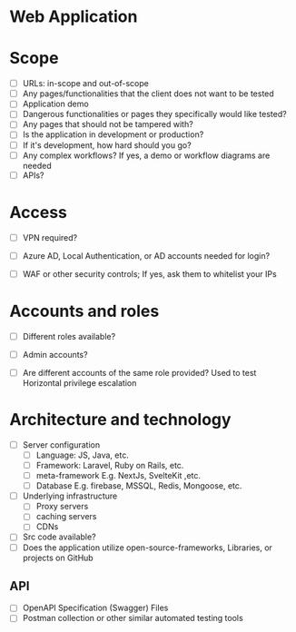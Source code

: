 # Web Application
# Scope
- [ ] URLs: in-scope and out-of-scope
- [ ] Any pages/functionalities that the client does not want to be tested
- [ ] Application demo
- [ ] Dangerous functionalities or pages they specifically would like tested?
- [ ] Any pages that should not be tampered with?
- [ ] Is the application in development or production?
- [ ] If it's development, how hard should you go?
- [ ] Any complex workflows? If yes, a demo or workflow diagrams are needed
- [ ] APIs?

# Access
- [ ] VPN required?
- [ ] Azure AD, Local Authentication, or AD accounts needed for login?
- [ ] WAF or other security controls; If yes, ask them to whitelist your IPs


# Accounts and roles
- [ ] Different roles available?
- [ ] Admin accounts?
- [ ] Are different accounts of the same role provided? Used to test Horizontal privilege escalation


# Architecture and technology
- [ ] Server configuration
	- [ ] Language: JS, Java, etc.
	- [ ] Framework: Laravel, Ruby on Rails, etc.
	- [ ] meta-framework E.g. NextJs, SvelteKit ,etc.
	- [ ] Database E.g. firebase, MSSQL, Redis, Mongoose, etc.
- [ ] Underlying infrastructure
	- [ ] Proxy servers
	- [ ] caching servers
	- [ ] CDNs
- [ ] Src code available? 
- [ ] Does the application utilize open-source-frameworks, Libraries, or projects on GitHub

## API
- [ ] OpenAPI Specification (Swagger) Files
- [ ] Postman collection or other similar automated testing tools